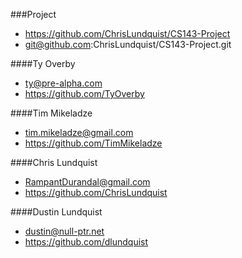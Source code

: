 ###Project

- https://github.com/ChrisLundquist/CS143-Project
- git@github.com:ChrisLundquist/CS143-Project.git

####Ty Overby

- ty@pre-alpha.com
- https://github.com/TyOverby

####Tim Mikeladze

- tim.mikeladze@gmail.com
- https://github.com/TimMikeladze

####Chris Lundquist

- RampantDurandal@gmail.com
- https://github.com/ChrisLundquist

####Dustin Lundquist

- dustin@null-ptr.net
- https://github.com/dlundquist
